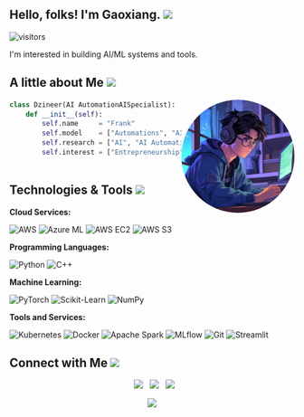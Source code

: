 ## Hello, folks! I'm Gaoxiang. <img src="./figures/cat1.gif" width="40px">
![visitors](https://visitor-badge.laobi.icu/badge?page_id=gaoxiangluo.gaoxiangluo)



I'm interested in building AI/ML systems and tools.

## A little about Me <img src="./figures/cat4.gif" width="40px">

<img align="right" src="./figures/ai_generated_selfie.jpeg" width="200" style="border-radius: 50%;"/>

```python
class Dzineer(AI AutomationAISpecialist):
    def __init__(self):
        self.name     = "Frank"
        self.model    = ["Automations", "AI", "Design"]
        self.research = ["AI", "AI Automations", "Software Architect, Emphasis AI & Automations"]
        self.interest = ["Entrepreneurship", "IP", "VC Methods"]
        
```

## Technologies & Tools <img src="./figures/cat3.gif" width="40px">

**Cloud Services:**

![AWS](https://img.shields.io/badge/Cloud-AWS-informational?style=flat&logo=amazon-aws&logoColor=white&color=6aa6f8)
![Azure ML](https://img.shields.io/badge/Cloud-Azure_AI/ML-informational?style=flat&logo=microsoft-azure&logoColor=white&color=6aa6f8)
![AWS EC2](https://img.shields.io/badge/Compute-AWS_EC2-informational?style=flat&logo=amazon-ec2&logoColor=white&color=6aa6f8)
![AWS S3](https://img.shields.io/badge/Storage-AWS_S3-informational?style=flat&logo=amazon-s3&logoColor=white&color=6aa6f8)

**Programming Languages:**

![Python](https://img.shields.io/badge/Code-Python-informational?style=flat&logo=python&logoColor=white&color=6aa6f8)
![C++](https://img.shields.io/badge/Code-C++-informational?style=flat&logo=c%2B%2B&logoColor=white&color=6aa6f8)

**Machine Learning:**

![PyTorch](https://img.shields.io/badge/ML-PyTorch-informational?style=flat&logo=pytorch&logoColor=white&color=6aa6f8)
![Scikit-Learn](https://img.shields.io/badge/ML-Scikit_Learn-informational?style=flat&logo=scikit-learn&logoColor=white&color=6aa6f8)
![NumPy](https://img.shields.io/badge/ML-NumPy-informational?style=flat&logo=numpy&logoColor=white&color=6aa6f8)

**Tools and Services:**

![Kubernetes](https://img.shields.io/badge/Tools-Kubernetes-informational?style=flat&logo=kubernetes&logoColor=white&color=6aa6f8)
![Docker](https://img.shields.io/badge/Tools-Docker-informational?style=flat&logo=docker&logoColor=white&color=6aa6f8)
![Apache Spark](https://img.shields.io/badge/Tools-Apache_Spark-informational?style=flat&logo=apache-spark&logoColor=white&color=6aa6f8)
![MLflow](https://img.shields.io/badge/Tools-MLflow-informational?style=flat&logo=mlflow&logoColor=white&color=6aa6f8)
![Git](https://img.shields.io/badge/Tools-Git-informational?style=flat&logo=git&logoColor=white&color=6aa6f8)
![Streamlit](https://img.shields.io/badge/Tools-Streamlit-informational?style=flat&logo=streamlit&logoColor=white&color=6aa6f8)

## Connect with Me <img src="./figures/cat5.gif" width="40px">

<p align="center">
&nbsp; <a href="https://twitter.com/Dzineer" target="_blank" rel="noopener noreferrer"><img src="https://img.icons8.com/plasticine/100/000000/twitter.png" width="50" /></a>    
&nbsp; <a href="https://www.linkedin.com/in/dzineer/" target="_blank" rel="noopener noreferrer"><img src="https://img.icons8.com/plasticine/100/000000/linkedin.png" width="50" /></a>
&nbsp; <a href="mailto:frank@dzineer.com" target="_blank" rel="noopener noreferrer"><img src="https://img.icons8.com/plasticine/100/000000/gmail.png"  width="50" /></a>
</p>
<p align="center">
<img src="./figures/loss_nah.jpeg" width="600"/>
</p>
